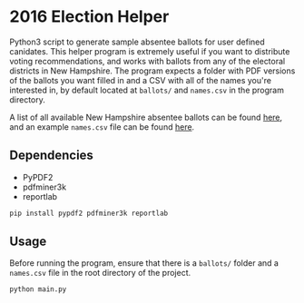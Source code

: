 # 2016 Election Helper

Python3 script to generate sample absentee ballots for user defined canidates. This helper program is extremely useful if you want to distribute voting recommendations, and works with ballots from any of the electoral districts in New Hampshire. The program expects a folder with PDF versions of the ballots you want filled in and a CSV with all of the names you're interested in, by default located at `ballots/` and `names.csv` in the program directory.

A list of all available New Hampshire absentee ballots can be found [here](http://sos.nh.gov/Samples16Gen.aspx), and an example `names.csv` file can be found [here](https://www.dropbox.com/s/ccm7hbgejzd8afy/names.csv?dl=1).

## Dependencies

- PyPDF2
- pdfminer3k
- reportlab

```bash
pip install pypdf2 pdfminer3k reportlab
```

## Usage

Before running the program, ensure that there is a `ballots/` folder and a `names.csv` file in the root directory of the project.

```bash
python main.py
```
